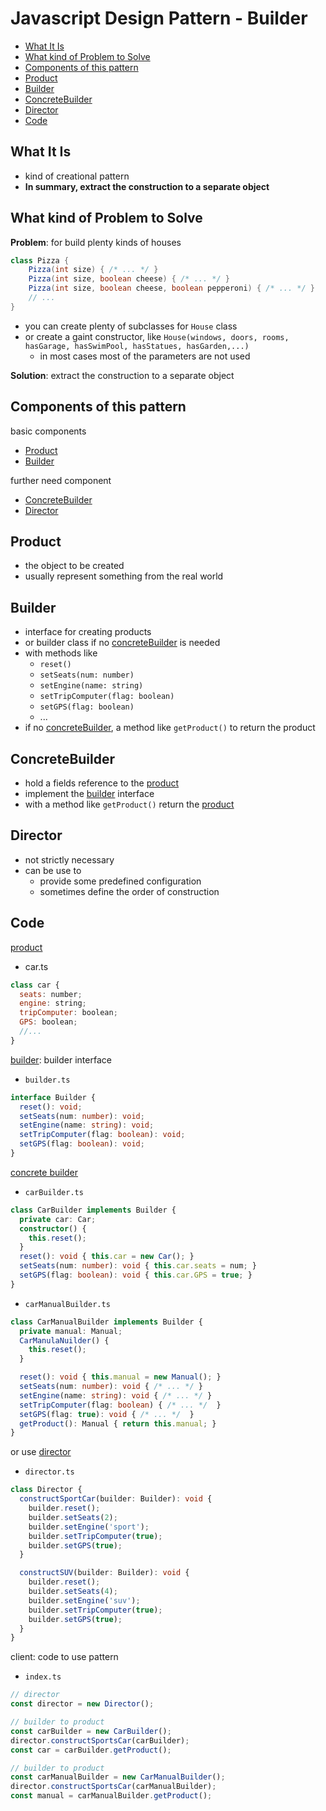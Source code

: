 # Javascript Design Pattern - Builder

* [What It Is](#what-it-is)
* [What kind of Problem to Solve](#what-kind-of-problem-to-solve)
* [Components of this pattern](#components-of-this-pattern)
* [Product](#product)
* [Builder](#builder)
* [ConcreteBuilder](#concretebuilder)
* [Director](#director)
* [Code](#code)

## What It Is

- kind of creational pattern
- **In summary, extract the construction to a separate object**

## What kind of Problem to Solve

**Problem**: for build plenty kinds of houses

```java
class Pizza {
    Pizza(int size) { /* ... */ }
    Pizza(int size, boolean cheese) { /* ... */ }
    Pizza(int size, boolean cheese, boolean pepperoni) { /* ... */ }
    // ...
}
```

- you can create plenty of subclasses for `House` class
- or create a gaint constructor, like `House(windows, doors, rooms, hasGarage, hasSwimPool, hasStatues, hasGarden,...)`
  - in most cases most of the parameters are not used

**Solution**: extract the construction to a separate object

## Components of this pattern

basic components

- [Product](#product)
- [Builder](#builder)

further need component

- [ConcreteBuilder](#Concretebuilder)
- [Director](#director)

## Product

- the object to be created
- usually represent something from the real world

## Builder

- interface for creating products
- or builder class if no [concreteBuilder](#concretebuilder) is needed
- with methods like
  - `reset()`
  - `setSeats(num: number)`
  - `setEngine(name: string)`
  - `setTripComputer(flag: boolean)`
  - `setGPS(flag: boolean)`
  - ...
- if no [concreteBuilder](#concretebuilder), a method like `getProduct()` to return the product

## ConcreteBuilder

- hold a fields reference to the [product](#product)
- implement the [builder](#builder) interface
- with a method like `getProduct()` return the [product](#product)

## Director

- not strictly necessary
- can be use to
  - provide some predefined configuration
  - sometimes define the order of construction

## Code

[product](#product)

- car.ts

```js
class car {
  seats: number;
  engine: string;
  tripComputer: boolean;
  GPS: boolean;
  //...
}
```

[builder](#builder): builder interface

- `builder.ts`

```ts
interface Builder {
  reset(): void;
  setSeats(num: number): void;
  setEngine(name: string): void;
  setTripComputer(flag: boolean): void;
  setGPS(flag: boolean): void;
}
```

[concrete builder](#concretebuilder)

- `carBuilder.ts`

```ts
class CarBuilder implements Builder {
  private car: Car;
  constructor() {
    this.reset();
  }
  reset(): void { this.car = new Car(); }
  setSeats(num: number): void { this.car.seats = num; }
  setGPS(flag: boolean): void { this.car.GPS = true; }
}
```

- `carManualBuilder.ts`

```ts
class CarManualBuilder implements Builder {
  private manual: Manual;
  CarManulaNuilder() {
    this.reset();
  }

  reset(): void { this.manual = new Manual(); }
  setSeats(num: number): void { /* ... */ }
  setEngine(name: string): void { /* ... */ }
  setTripComputer(flag: boolean) { /* ... */  }
  setGPS(flag: true): void { /* ... */  }
  getProduct(): Manual { return this.manual; }
}
```

or use [director](#director)

- `director.ts`

```ts
class Director {
  constructSportCar(builder: Builder): void {
    builder.reset();
    builder.setSeats(2);
    builder.setEngine('sport');
    builder.setTripComputer(true);
    builder.setGPS(true);
  }

  constructSUV(builder: Builder): void {
    builder.reset();
    builder.setSeats(4);
    builder.setEngine('suv');
    builder.setTripComputer(true);
    builder.setGPS(true);
  }
}
```

client: code to use pattern

- `index.ts`

```ts
// director
const director = new Director();

// builder to product
const carBuilder = new CarBuilder();
director.constructSportsCar(carBuilder);
const car = carBuilder.getProduct();

// builder to product
const carManualBuilder = new CarManualBuilder();
director.constructSportsCar(carManualBuilder);
const manual = carManualBuilder.getProduct();
```
